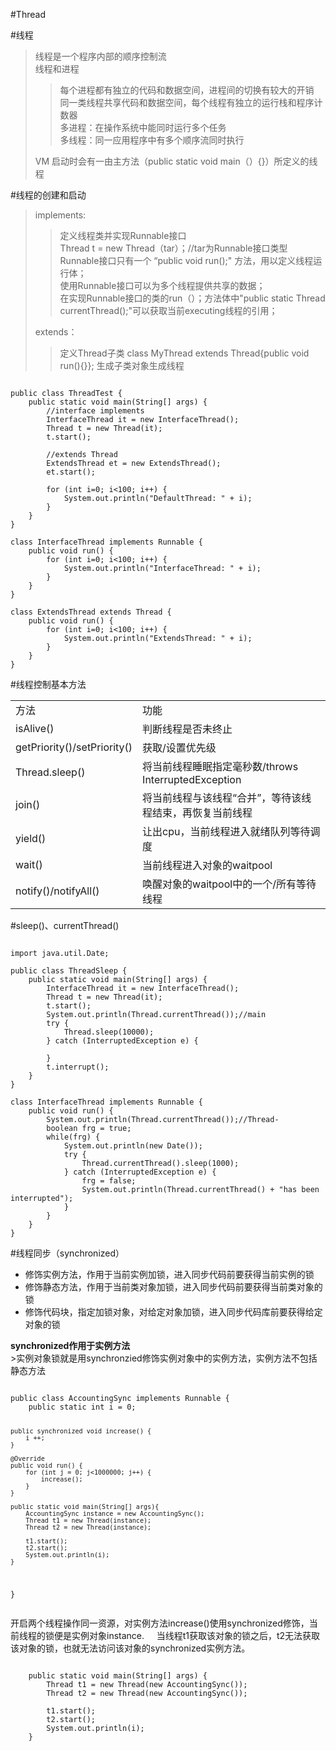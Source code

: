 #Thread

#线程
>线程是一个程序内部的顺序控制流    
>线程和进程    
>>每个进程都有独立的代码和数据空间，进程间的切换有较大的开销        
>>同一类线程共享代码和数据空间，每个线程有独立的运行栈和程序计数器        
>>多进程：在操作系统中能同时运行多个任务     
>>多线程：同一应用程序中有多个顺序流同时执行    
>
>VM 启动时会有一由主方法（public static void main（）{}）所定义的线程

#线程的创建和启动
>implements:    
>>定义线程类并实现Runnable接口     
>>Thread t = new Thread（tar）；//tar为Runnable接口类型     
>>Runnable接口只有一个 “public void run();" 方法，用以定义线程运行体；    
>>使用Runnable接口可以为多个线程提供共享的数据；    
>>在实现Runnable接口的类的run（）；方法体中"public static Thread currentThread();"可以获取当前executing线程的引用；    
>
>extends：    
>>定义Thread子类 class MyThread extends Thread{public void run(){}};
>>生成子类对象生成线程

<pre><code>
public class ThreadTest {
	public static void main(String[] args) {
		//interface implements
		InterfaceThread it = new InterfaceThread();
		Thread t = new Thread(it);
		t.start();
	
		//extends Thread
		ExtendsThread et = new ExtendsThread();
		et.start();

		for (int i=0; i<100; i++) {
			System.out.println("DefaultThread: " + i);
		}
	}
}

class InterfaceThread implements Runnable {
	public void run() {
		for (int i=0; i<100; i++) {
			System.out.println("InterfaceThread: " + i);
		}
	}
}

class ExtendsThread extends Thread {
	public void run() {
		for (int i=0; i<100; i++) {
			System.out.println("ExtendsThread: " + i);
		}
	}
}
</code></pre>

#线程控制基本方法
<table>
<tr>
<td>方法</td>
<td>功能</td>
</tr>
<tr>
<td>isAlive()</td>
<td>判断线程是否未终止</td>
</tr>
<tr>
<td>getPriority()/setPriority()</td>
<td>获取/设置优先级</td>
</tr>
<tr>
<td>Thread.sleep()</td>
<td>将当前线程睡眠指定毫秒数/throws InterruptedException</td>
</tr>
<tr>
<td>join()</td>
<td>将当前线程与该线程“合并”，等待该线程结束，再恢复当前线程</td>
</tr>
<tr>
<td>yield()</td>
<td>让出cpu，当前线程进入就绪队列等待调度</td>
</tr>
<tr>
<td>wait()</td>
<td>当前线程进入对象的waitpool</td>
</tr>
<tr>
<td>notify()/notifyAll()</td>
<td>唤醒对象的waitpool中的一个/所有等待线程</td>
</tr>
</table>

#sleep()、currentThread()
<pre><code>
import java.util.Date;

public class ThreadSleep {
	public static void main(String[] args) {
		InterfaceThread it = new InterfaceThread();
		Thread t = new Thread(it);
		t.start();
		System.out.println(Thread.currentThread());//main
		try {
			Thread.sleep(10000);
		} catch (InterruptedException e) {

		}
		t.interrupt();
	}
}

class InterfaceThread implements Runnable {
	public void run() {
		System.out.println(Thread.currentThread());//Thread-
		boolean frg = true;
		while(frg) {
			System.out.println(new Date());
			try {
				Thread.currentThread().sleep(1000);
			} catch (InterruptedException e) {
				frg = false;
				System.out.println(Thread.currentThread() + "has been interrupted");
			}
		}
	}
}
</code></pre>

#线程同步（synchronized）
<ul>
	<li>修饰实例方法，作用于当前实例加锁，进入同步代码前要获得当前实例的锁</li>
	<li>修饰静态方法，作用于当前类对象加锁，进入同步代码前要获得当前类对象的锁</li>
	<li>修饰代码块，指定加锁对象，对给定对象加锁，进入同步代码库前要获得给定对象的锁</li>
</ul>
<b>synchronized作用于实例方法</b>
<br>
>实例对象锁就是用synchronzied修饰实例对象中的实例方法，实例方法不包括静态方法    
<pre><code>
public class AccountingSync implements Runnable {
	public static int i = 0;

	public synchronized void increase() {
		i ++;
	}

	@Override
	public void run() {
		for (int j = 0; j<1000000; j++) {
			increase();
		}
	}

	public static void main(String[] args){
		AccountingSync instance = new AccountingSync();
		Thread t1 = new Thread(instance);
		Thread t2 = new Thread(instance);

		t1.start();
		t2.start();
		System.out.println(i);
	}
}
</code></pre>
  开启两个线程操作同一资源，对实例方法increase()使用synchronized修饰，当前线程的锁便是实例对象instance.    
当线程t1获取该对象的锁之后，t2无法获取该对象的锁，也就无法访问该对象的synchronized实例方法。

<pre><code>
	public static void main(String[] args) {
		Thread t1 = new Thread(new AccountingSync());
		Thread t2 = new Thread(new AccountingSync());
		
		t1.start();
		t2.start();
		System.out.println(i);
	}
</code></pre>

